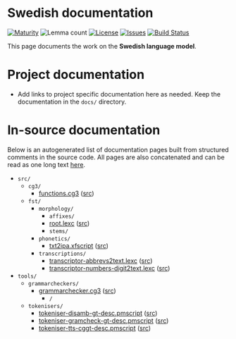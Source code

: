 # Swedish documentation

[![Maturity](https://img.shields.io/endpoint?url=https%3A%2F%2Fraw.githubusercontent.com%2Fgiellalt%2Flang-swe%2Fgh-pages%2Fmaturity.json)](https://giellalt.github.io/MaturityClassification.html)
![Lemma count](https://img.shields.io/endpoint?url=https%3A%2F%2Fraw.githubusercontent.com%2Fgiellalt%2Flang-swe%2Fgh-pages%2Flemmacount.json)
[![License](https://img.shields.io/github/license/giellalt/lang-swe)](https://github.com/giellalt/lang-swe/blob/main/LICENSE)
[![Issues](https://img.shields.io/github/issues/giellalt/lang-swe)](https://github.com/giellalt/lang-swe/issues)
[![Build Status](https://divvun-tc.giellalt.org/api/github/v1/repository/giellalt/lang-swe/main/badge.svg)](https://github.com/giellalt/lang-swe/actions)

This page documents the work on the **Swedish language model**. 

# Project documentation

* Add links to project specific documentation here as needed. Keep the documentation in the `docs/` directory.

# In-source documentation

Below is an autogenerated list of documentation pages built from structured comments in the source code. All pages are also concatenated and can be read as one long text [here](swe.md).

* `src/`
    * `cg3/`
        * [functions.cg3](src-cg3-functions.cg3.html) ([src](https://github.com/giellalt/lang-swe/blob/main/src/cg3/functions.cg3))
    * `fst/`
        * `morphology/`
            * `affixes/`
            * [root.lexc](src-fst-morphology-root.lexc.html) ([src](https://github.com/giellalt/lang-swe/blob/main/src/fst/morphology/root.lexc))
            * `stems/`
        * `phonetics/`
            * [txt2ipa.xfscript](src-fst-phonetics-txt2ipa.xfscript.html) ([src](https://github.com/giellalt/lang-swe/blob/main/src/fst/phonetics/txt2ipa.xfscript))
        * `transcriptions/`
            * [transcriptor-abbrevs2text.lexc](src-fst-transcriptions-transcriptor-abbrevs2text.lexc.html) ([src](https://github.com/giellalt/lang-swe/blob/main/src/fst/transcriptions/transcriptor-abbrevs2text.lexc))
            * [transcriptor-numbers-digit2text.lexc](src-fst-transcriptions-transcriptor-numbers-digit2text.lexc.html) ([src](https://github.com/giellalt/lang-swe/blob/main/src/fst/transcriptions/transcriptor-numbers-digit2text.lexc))
* `tools/`
    * `grammarcheckers/`
        * [grammarchecker.cg3](tools-grammarcheckers-grammarchecker.cg3.html) ([src](https://github.com/giellalt/lang-swe/blob/main/tools/grammarcheckers/grammarchecker.cg3))
            * `/`
    * `tokenisers/`
        * [tokeniser-disamb-gt-desc.pmscript](tools-tokenisers-tokeniser-disamb-gt-desc.pmscript.html) ([src](https://github.com/giellalt/lang-swe/blob/main/tools/tokenisers/tokeniser-disamb-gt-desc.pmscript))
        * [tokeniser-gramcheck-gt-desc.pmscript](tools-tokenisers-tokeniser-gramcheck-gt-desc.pmscript.html) ([src](https://github.com/giellalt/lang-swe/blob/main/tools/tokenisers/tokeniser-gramcheck-gt-desc.pmscript))
        * [tokeniser-tts-cggt-desc.pmscript](tools-tokenisers-tokeniser-tts-cggt-desc.pmscript.html) ([src](https://github.com/giellalt/lang-swe/blob/main/tools/tokenisers/tokeniser-tts-cggt-desc.pmscript))
